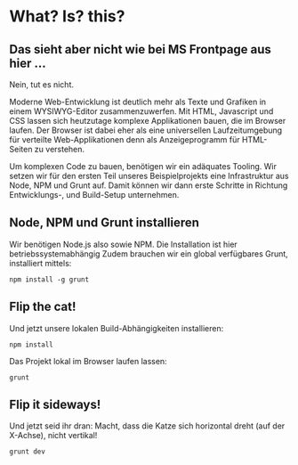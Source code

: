 # What? Is? this?

## Das sieht aber nicht wie bei MS Frontpage aus hier …

Nein, tut es nicht.

Moderne Web-Entwicklung ist deutlich mehr als Texte und 
Grafiken in einem WYSIWYG-Editor zusammenzuwerfen. Mit HTML, Javascript 
und CSS lassen sich heutzutage komplexe Applikationen bauen, die im Browser 
laufen. Der Browser ist dabei eher als eine universellen Laufzeitumgebung für
verteilte Web-Applikationen denn als Anzeigeprogramm für HTML-Seiten zu 
verstehen.

Um komplexen Code zu bauen, benötigen wir ein adäquates Tooling. Wir setzen wir 
für den ersten Teil unseres Beispielprojekts eine Infrastruktur aus Node, NPM
und Grunt auf. Damit können wir dann erste Schritte in Richtung 
Entwicklungs-, und Build-Setup unternehmen.

## Node, NPM und Grunt installieren

Wir benötigen Node.js also sowie NPM. Die Installation ist hier 
betriebssystemabhängig Zudem brauchen wir ein global verfügbares Grunt, 
installiert mittels:

```
npm install -g grunt 
```

## Flip the cat!

Und jetzt unsere lokalen Build-Abhängigkeiten installieren:

```
npm install
```

Das Projekt lokal im Browser laufen lassen:

```
grunt
```

## Flip it sideways!

Und jetzt seid ihr dran: Macht, dass die Katze sich horizontal dreht (auf der
 X-Achse), nicht vertikal!

```
grunt dev
```
